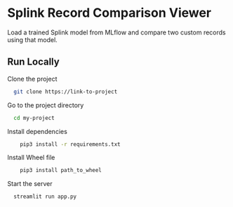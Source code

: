 
# Splink Record Comparison Viewer

Load a trained Splink model from MLflow and compare two custom records using that model.


## Run Locally

Clone the project

```bash
  git clone https://link-to-project
```

Go to the project directory

```bash
  cd my-project
```

Install dependencies

```bash
    pip3 install -r requirements.txt
```

Install Wheel file

```bash
    pip3 install path_to_wheel
```

Start the server

```bash
  streamlit run app.py
```

